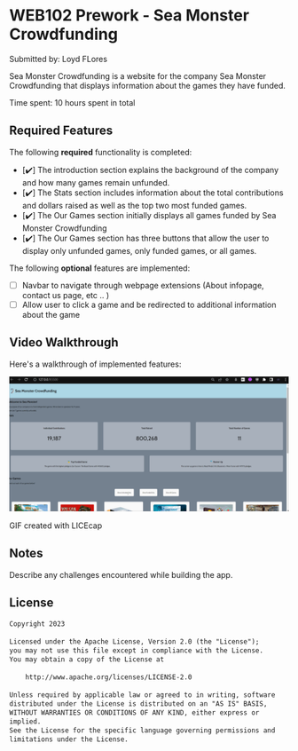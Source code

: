 # WEB102 Prework - Sea Monster Crowdfunding

Submitted by: Loyd FLores

Sea Monster Crowdfunding is a website for the company Sea Monster Crowdfunding that displays information about the games they have funded.

Time spent: 10 hours spent in total

## Required Features

The following **required** functionality is completed:

- [✔️] The introduction section explains the background of the company and how many games remain unfunded.
- [✔️] The Stats section includes information about the total contributions and dollars raised as well as the top two most funded games.
- [✔️] The Our Games section initially displays all games funded by Sea Monster Crowdfunding
- [✔️] The Our Games section has three buttons that allow the user to display only unfunded games, only funded games, or all games.

The following **optional** features are implemented:

- [ ] Navbar to navigate through webpage extensions (About infopage, contact us page, etc .. )
- [ ] Allow user to click a game and be redirected to additional information about the game

## Video Walkthrough

Here's a walkthrough of implemented features:

<img src='./assets/gifdemo.gif' title='Video Walkthrough' width='' alt='Video Walkthrough' />
<!-- Replace this with whatever GIF tool you used! -->

GIF created with LICEcap

## Notes

Describe any challenges encountered while building the app.

## License

    Copyright 2023

    Licensed under the Apache License, Version 2.0 (the "License");
    you may not use this file except in compliance with the License.
    You may obtain a copy of the License at

        http://www.apache.org/licenses/LICENSE-2.0

    Unless required by applicable law or agreed to in writing, software
    distributed under the License is distributed on an "AS IS" BASIS,
    WITHOUT WARRANTIES OR CONDITIONS OF ANY KIND, either express or implied.
    See the License for the specific language governing permissions and
    limitations under the License.
